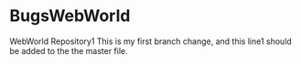 # BugsWebWorld
WebWorld Repository1
This is my first branch change, and this line1 should be added to the the master file.
